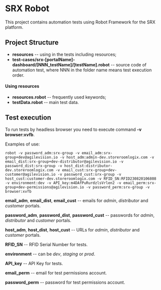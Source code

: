 # SRX Robot

This project contains automation tests using Robot Framework for the SRX platform.

## Project Structure

* **resources** --  using in the tests including resources;
* **test-cases/srx-[portalName]-dashboard/[NNN_testName]/[testName].robot** -- source code of automation test, where NNN in the folder name means test execution order.

#### Using resources

* **resources.robot** -- frequently used keywords;
* **testData.robot** -- main test data.

## Test execution

To run tests by headless browser you need to execute command **-v browser:xvfb**.

Examples of use:
```
robot -v password_adm:srx-group -v email_adm:srx-group+dev@agilevision.io -v host_adm:admin-dev.storeroomlogix.com -v email_dist:srx-group+dev-distributor@agilevision.io -v password_dist:srx-group -v host_dist:distributor-dev.storeroomlogix.com -v email_cust:srx-group+dev-customer@agilevision.io -v password_cust:srx-group -v host_cust:customer-dev.storeroomlogix.com -v RFID_SN:RFID230820106808 -v environment:dev -v API_key:m4DAfPuRurdzlsVrlen2 -v email_perm:srx-group+dev-permissions@agilevision.io -v password_perm:srx-group -v browser:xvfb
```
**email_adm**, **email_dist**, **email_cust** -- emails for *admin*, *distributor* and *customer* portals.

**password_adm**, **password_dist**, **password_cust** -- passwords for *admin*, *distributor* and *customer* portals.

**host_adm**, **host_dist**, **host_cust** -- URLs for *admin*, *distributor* and *customer* portals.

**RFID_SN** -- RFID Serial Number for tests.

**environment** -- can be *dev*, *staging* or *prod*.

**API_key** -- API Key for tests.

**email_perm** -- email for test permissions account.

**password_perm** -- password for test permissions account.